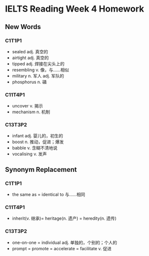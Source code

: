# **IELTS Reading Week 4 Homework**
## **New Words**
### **C1T1P1**
- sealed adj. 真空的
- airtight adj. 真空的
- tipped adj. 焊接在尖头上的
- resembling v. 像，与……相似
- military n. 军人 adj. 军队的
- phosphorus n. 磷

### **C11T4P1**
- uncover v. 揭示
- mechanism n. 机制

### **C13T3P2**
- infant adj. 婴儿的，初生的
- boost  n. 推动，促进；爆发
- babble v. 含糊不清地说
- vocalising v. 发声

## **Synonym Replacement**
### **C1T1P1**
- the same as = identical to 与……相同

### **C11T4P1**
- inherit(v. 继承)= heritage(n. 遗产) = heredity(n. 遗传) 

### **C13T3P2**
- one-on-one = individual adj. 单独的，个别的；个人的
- prompt = promote = accelerate = facilitate v. 促进 